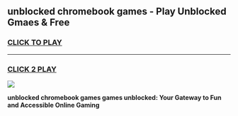 
## unblocked chromebook games - Play Unblocked Gmaes & Free
<h3>
<a href="https://news.freeplayer.one?title=unblocked_chromebook_games&ref=16F">CLICK TO PLAY</a></h3>
<hr>

<h3>
<a href="https://news.freeplayer.one?title=unblocked_chromebook_games&ref=16F">CLICK 2 PLAY</a>
  
</h3>

<a href="https://news.freeplayer.one?title=unblocked_chromebook_games&ref=16F/"><img src="https://clearcache.store/games.png"></a>


**unblocked chromebook games games unblocked: Your Gateway to Fun and Accessible Online Gaming**
